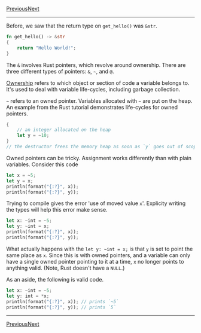 [Previous](02.md)[Next](04.md)
* * *
Before, we saw that the return type on `get_hello()` was `&str`. 

```rust
fn get_hello() -> &str
{
	return "Hello World!";
}
```

The `&` involves Rust pointers, which revolve around ownership. There are three
different types of pointers: `&`, `~`, and `@`. 

[Ownership](http://static.rust-lang.org/doc/0.8/tutorial.html#ownership) refers
 to which object or section of code a variable belongs to. It's used to deal 
 with variable life-cycles, including garbage collection.

 `~` refers to an owned pointer. Variables allocated with `~` are put on the
 heap. An example from the Rust tutorial demonstrates life-cycles for owned
 pointers.

 ```rust
 {
	 // an integer allocated on the heap
	 let y = ~10;
 }
 // the destructor frees the memory heap as soon as `y` goes out of scope
```

Owned pointers can be tricky. Assignment works differently than with plain
variables. Consider this code

```rust
let x = ~5;
let y = x;
println(format("{:?}", x));
println(format("{:?}", y));
```

Trying to compile gives the error 'use of moved value `x`'. Explicity writing
the types will help this error make sense.

```rust
let x: ~int = ~5;
let y: ~int = x;
println(format("{:?}", x));
println(format("{:?}", y));
```

What actually happens with the `let y: ~int = x;` is that `y` is set to point 
the same place as `x`. Since this is with owned pointers, and a variable can 
only have a single owned pointer pointing to it at a time, `x` no longer points
to anything valid. (Note, Rust doesn't have a `NULL`.)

As an aside, the following is valid code.

```rust
let x: ~int = ~5;
let y: int = *x;
println(format("{:?}", x)); // prints `~5`
println(format("{:?}", y)); // prints `5`
```

* * *
[Previous](02.md)[Next](04.md)